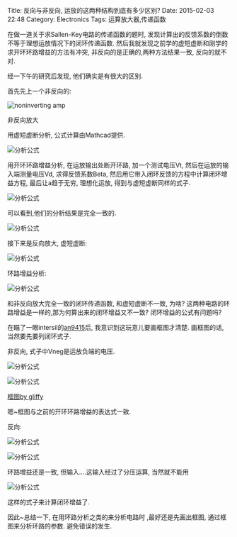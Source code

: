 Title: 反向与非反向, 运放的这两种结构到底有多少区别?
Date: 2015-02-03 22:48
Category: Electronics
Tags: 运算放大器,传递函数


在做一道关于求Sallen-Key电路的传递函数的题时, 发现计算出的反馈系数的倒数不等于理想运放情况下的闭环传递函数. 然后我就发现之前学的虚短虚断和刚学的求开环环路增益的方法有冲突, 非反向的是正确的,两种方法结果一致, 反向的就不对.

经一下午的研究后发现, 他们确实是有很大的区别.

首先先上一个非反向的:

![noninverting amp]({static}../images/fan-xiang-yu-fei-fan-xiang-yun-fang-de-zhe-liang-chong-jie-gou-dao-di-you-duo-shao-qu-bie/1.jpg)

非反向放大

用虚短虚断分析, 公式计算由Mathcad提供.

![分析公式]({static}../images/fan-xiang-yu-fei-fan-xiang-yun-fang-de-zhe-liang-chong-jie-gou-dao-di-you-duo-shao-qu-bie/2.png)

用开环环路增益分析, 在运放输出处断开环路, 加一个测试电压Vt, 然后在运放的输入端测量电压Vd, 求得反馈系数Beta, 然后用它带入闭环反馈的方程中计算闭环增益方程, 最后让a趋于无穷, 理想化运放, 得到与虚短虚断同样的式子.

![分析公式]({static}../images/fan-xiang-yu-fei-fan-xiang-yun-fang-de-zhe-liang-chong-jie-gou-dao-di-you-duo-shao-qu-bie/3.png)

可以看到,他们的分析结果是完全一致的.

![分析公式]({static}../images/fan-xiang-yu-fei-fan-xiang-yun-fang-de-zhe-liang-chong-jie-gou-dao-di-you-duo-shao-qu-bie/4.jpg)

接下来是反向放大, 虚短虚断:

![分析公式]({static}../images/fan-xiang-yu-fei-fan-xiang-yun-fang-de-zhe-liang-chong-jie-gou-dao-di-you-duo-shao-qu-bie/5.png)

环路增益分析:

![分析公式]({static}../images/fan-xiang-yu-fei-fan-xiang-yun-fang-de-zhe-liang-chong-jie-gou-dao-di-you-duo-shao-qu-bie/6.png)

和非反向放大完全一致的闭环传递函数, 和虚短虚断不一致, 为啥? 这两种电路的环路增益是一样的,那为何算出来的闭环增益又不一致? 闭环增益的公式有问题吗?

在瞄了一眼intersil的[an9415](http://www.intersil.com/content/dam/Intersil/documents/an94/an9415.pdf)后, 我意识到这玩意儿要画框图才清楚. 画框图的话, 当然要先要列闭环式子.

非反向, 式子中Vneg是运放负端的电压.

![分析公式]({static}../images/fan-xiang-yu-fei-fan-xiang-yun-fang-de-zhe-liang-chong-jie-gou-dao-di-you-duo-shao-qu-bie/7.png)


![分析公式]({static}../images/fan-xiang-yu-fei-fan-xiang-yun-fang-de-zhe-liang-chong-jie-gou-dao-di-you-duo-shao-qu-bie/8.png)

[框图by gliffy](http://www.gliffy.com/)​

嗯~框图与之前的开环环路增益的表达式一致.

反向:

![分析公式]({static}../images/fan-xiang-yu-fei-fan-xiang-yun-fang-de-zhe-liang-chong-jie-gou-dao-di-you-duo-shao-qu-bie/9.png)

![分析公式]({static}../images/fan-xiang-yu-fei-fan-xiang-yun-fang-de-zhe-liang-chong-jie-gou-dao-di-you-duo-shao-qu-bie/10.jpg)

环路增益还是一致, 但输入....这输入经过了分压运算, 当然就不能用

![分析公式]({static}../images/fan-xiang-yu-fei-fan-xiang-yun-fang-de-zhe-liang-chong-jie-gou-dao-di-you-duo-shao-qu-bie/11.png)

这样的式子来计算闭环增益了.

因此~总结一下, 在用环路分析之类的来分析电路时 ,最好还是先画出框图, 通过框图来分析环路的参数. 避免错误的发生.
